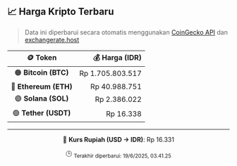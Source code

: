 

<!-- HARGA_KRIPTO -->
## 📈 Harga Kripto Terbaru

> Data ini diperbarui secara otomatis menggunakan [CoinGecko API](https://www.coingecko.com/) dan [exchangerate.host](https://exchangerate.host/)

<div align="center">

| 🪙 Token | 💰 Harga (IDR) |
|:------:|---------------:|
| 🟠 **Bitcoin (BTC)**   | Rp 1.705.803.517 |
| 🔵 **Ethereum (ETH)**  | Rp 40.988.751 |
| 🟣 **Solana (SOL)**    | Rp 2.386.022 |
| 🟢 **Tether (USDT)**   | Rp 16.338 |

---

💱 **Kurs Rupiah (USD → IDR)**: Rp 16.331

🕒 <sub>Terakhir diperbarui: 19/6/2025, 03.41.25</sub>

</div>
<!-- /HARGA_KRIPTO -->